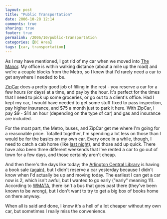 ```yaml
---
layout: post
title: "Public Transportation"
date: 2006-10-28 12:14
comments: true
sharing: true
footer: true
permalink: /2006/10/public-transportation
categories: [DC Area]
tags: [car, transportation]
---
```

As I may have mentioned, I got rid of my car when we moved into <a href="/2006/06/brockstone-manor">The Manor</a>.  My office is within walking distance (about a mile up the road) and we're a couple blocks from the Metro, so I knew that I'd rarely need a car to get anywhere I needed to be.

<a href="http://www.zipcar.com/" target="_blank">ZipCar</a> does a pretty good job of filling in the rest - you reserve a car for a few hours (or days) at a time, and pay by the hour.  It's perfect for the times that I need to pick up some groceries, or go out to a client's office.  Had I kept my car, I would have needed to get some stuff fixed to pass inspection, pay higher insurance, and $75 a month just to park it here.  With ZipCar, I pay $9 - $14 an hour (depending on the type of car) and gas  and insurance are included.

For the most part, the Metro, buses, and ZipCar get me where I'm going for a reasonable price.  Totalled together, I'm spending a lot less on those than I would be for the basics on my own car.  Every once in a while, though, I need to catch a cab home (like <a href="/2006/10/what-shitty-birthday">last night</a>), and those add up quick.  There have also been three different weekends that I've rented a car to go out of town for a few days, and those certainly aren't cheap.

And then there's the days like today; the <a href="http://www.arlingtonva.us/Departments/Libraries/about/LibrariesAboutCentral.aspx" target="_blank">Arlington Central Library</a> is having a book sale (<a href="http://www.flickr.com/photos/brockli/137036212/" target="_blank">again</a>), but I didn't reserve a car yesterday because I didn't know when I'd actually be up and moving today.  The earliest I can get a car now is 2, which isn't awful, but I wanted to go early ("early" meaning 11).  According to <a href="http://www.wmata.com/" target="_blank">WMATA</a>, there isn't a bus that goes past there (they've been known to be wrong), but I don't want to try to get a big box of books home on there anyway.

When all is said and done, I know it's a hell of a lot cheaper without my own car, but sometimes I really miss the convenience.
